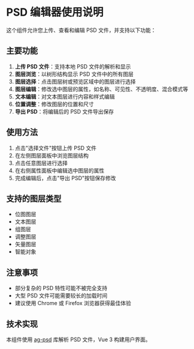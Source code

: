 # PSD 编辑器使用说明

这个组件允许您上传、查看和编辑 PSD 文件，并支持以下功能：

## 主要功能

1. **上传 PSD 文件**：支持本地 PSD 文件的解析和显示
2. **图层浏览**：以树形结构显示 PSD 文件中的所有图层
3. **图层选择**：点击图层树或预览区域中的图层进行选择
4. **图层编辑**：修改选中图层的属性，如名称、可见性、不透明度、混合模式等
5. **文本编辑**：对文本图层进行内容和样式编辑
6. **位置调整**：修改图层的位置和尺寸
7. **导出 PSD**：将编辑后的 PSD 文件导出保存

## 使用方法

1. 点击"选择文件"按钮上传 PSD 文件
2. 在左侧图层面板中浏览图层结构
3. 点击任意图层进行选择
4. 在右侧属性面板中编辑选中图层的属性
5. 完成编辑后，点击"导出 PSD"按钮保存修改

## 支持的图层类型

- 位图图层
- 文本图层
- 组图层
- 调整图层
- 矢量图层
- 智能对象

## 注意事项

- 部分复杂的 PSD 特性可能不被完全支持
- 大型 PSD 文件可能需要较长的加载时间
- 建议使用 Chrome 或 Firefox 浏览器获得最佳体验

## 技术实现

本组件使用 [ag-psd](https://github.com/Agamnentzar/ag-psd) 库解析 PSD 文件，Vue 3 构建用户界面。 